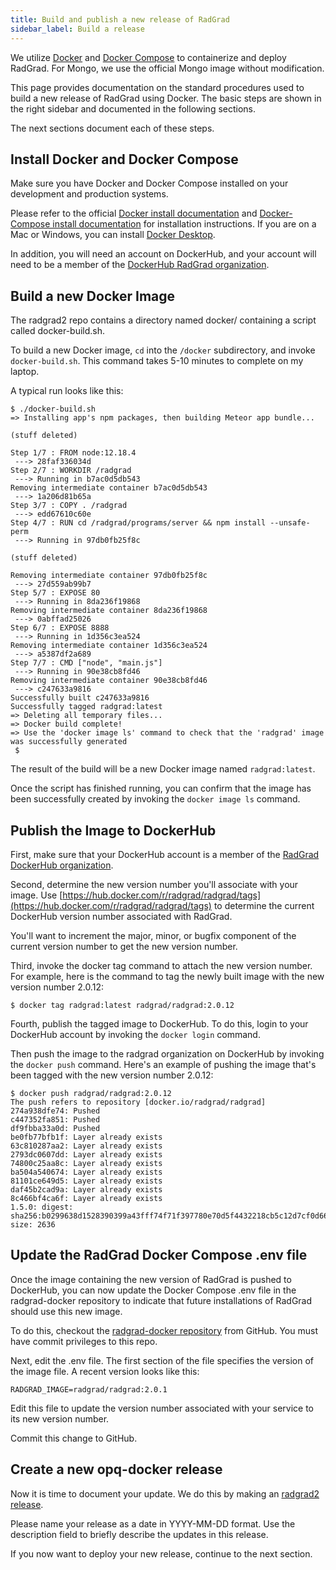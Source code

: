 ```yaml
---
title: Build and publish a new release of RadGrad
sidebar_label: Build a release
---
```


We utilize [Docker](https://www.docker.com/) and [Docker Compose](https://docs.docker.com/compose/) to containerize and deploy RadGrad.  For Mongo, we use the official Mongo image without modification.

This page provides documentation on the standard procedures used to build a new release of RadGrad using Docker. The basic steps are shown in the right sidebar and documented in the following sections.

The next sections document each of these steps.

## Install Docker and Docker Compose

Make sure you have Docker and Docker Compose installed on your development and production systems.

Please refer to the official [Docker install documentation](https://docs.docker.com/install/) and [Docker-Compose install documentation](https://docs.docker.com/compose/install/) for installation instructions.  If you are on a Mac or Windows, you can install [Docker Desktop](https://www.docker.com/products/docker-desktop).

In addition, you will need an account on DockerHub, and your account will need to be a member of the [DockerHub RadGrad organization](https://hub.docker.com/u/radgrad).

## Build a new Docker Image

The radgrad2 repo contains a directory named docker/ containing a script called docker-build.sh.

To build a new Docker image,  `cd` into the `/docker` subdirectory, and invoke `docker-build.sh`. This command takes 5-10 minutes to complete on my laptop.

A typical run looks like this:

```
$ ./docker-build.sh
=> Installing app's npm packages, then building Meteor app bundle...

(stuff deleted)

Step 1/7 : FROM node:12.18.4
 ---> 28faf336034d
Step 2/7 : WORKDIR /radgrad
 ---> Running in b7ac0d5db543
Removing intermediate container b7ac0d5db543
 ---> 1a206d81b65a
Step 3/7 : COPY . /radgrad
 ---> edd67610c60e
Step 4/7 : RUN cd /radgrad/programs/server && npm install --unsafe-perm
 ---> Running in 97db0fb25f8c

(stuff deleted)

Removing intermediate container 97db0fb25f8c
 ---> 27d559ab99b7
Step 5/7 : EXPOSE 80
 ---> Running in 8da236f19868
Removing intermediate container 8da236f19868
 ---> 0abffad25026
Step 6/7 : EXPOSE 8888
 ---> Running in 1d356c3ea524
Removing intermediate container 1d356c3ea524
 ---> a5387df2a689
Step 7/7 : CMD ["node", "main.js"]
 ---> Running in 90e38cb8fd46
Removing intermediate container 90e38cb8fd46
 ---> c247633a9816
Successfully built c247633a9816
Successfully tagged radgrad:latest
=> Deleting all temporary files...
=> Docker build complete!
=> Use the 'docker image ls' command to check that the 'radgrad' image was successfully generated
 $

```

The result of the build will be a new Docker image named `radgrad:latest`.

Once the script has finished running, you can confirm that the image has been successfully created by invoking the `docker image ls` command.

## Publish the Image to DockerHub

First, make sure that your DockerHub account is a member of the [RadGrad DockerHub organization](https://hub.docker.com/orgs/radgrad).

Second, determine the new version number you'll associate with your image.  Use [https://hub.docker.com/r/radgrad/radgrad/tags](https://hub.docker.com/r/radgrad/radgrad/tags) to determine the current DockerHub version number associated with RadGrad.

You'll want to increment the major, minor, or bugfix component of the current version number to get the new version number.

 Third, invoke the docker tag command to attach the new version number. For example, here is the command to tag the newly built image with the new version number 2.0.12:

 ```shell
 $ docker tag radgrad:latest radgrad/radgrad:2.0.12
 ```

 Fourth, publish the tagged image to DockerHub. To do this, login to your DockerHub account by invoking the `docker login` command.

 Then push the image to the radgrad organization on DockerHub by invoking the `docker push` command. Here's an example of pushing the image that's been tagged with the new version number 2.0.12:

 ```shell
 $ docker push radgrad/radgrad:2.0.12
 The push refers to repository [docker.io/radgrad/radgrad]
 274a938dfe74: Pushed
 c447352fa851: Pushed
 df9fbba33a0d: Pushed
 be0fb77bfb1f: Layer already exists
 63c810287aa2: Layer already exists
 2793dc0607dd: Layer already exists
 74800c25aa8c: Layer already exists
 ba504a540674: Layer already exists
 81101ce649d5: Layer already exists
 daf45b2cad9a: Layer already exists
 8c466bf4ca6f: Layer already exists
 1.5.0: digest: sha256:b0299638d1528390399a43fff74f71f397780e70d5f4432218cb5c12d7cf0d66 size: 2636
 ```

 ## Update the RadGrad Docker Compose .env file

 Once the image containing the new version of RadGrad is pushed to DockerHub, you can now update the Docker Compose .env file in the radgrad-docker repository to indicate that future installations of RadGrad should use this new image.

 To do this, checkout the  [radgrad-docker repository](https://github.com/radgrad/radgrad-docker) from GitHub. You must have commit privileges to this repo.

 Next, edit the .env file.  The first section of the file specifies the version of the image file. A recent version looks like this:

 ```
RADGRAD_IMAGE=radgrad/radgrad:2.0.1
```

Edit this file to update the version number associated with your service to its new version number.

Commit this change to GitHub.

## Create a new opq-docker release

Now it is time to document your update. We do this by making an [radgrad2 release](https://github.com/radgrad/radgrad-docker/releases).

Please name your release as a date in YYYY-MM-DD format. Use the description field to briefly describe the updates in this release.

If you now want to deploy your new release, continue to the next section.
